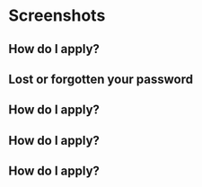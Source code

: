



# Screenshots

## How do I apply?



## Lost or forgotten your password



## How do I apply?



## How do I apply?



## How do I apply?


